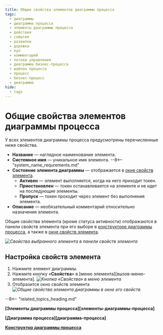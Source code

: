 ```yaml
---
title: Общие свойства элементов диаграммы процесса
tags:
  - диаграммы
  - диаграмма процесса
  - элементы диаграммы процесса
  - действия
  - события
  - развилки
  - дорожка
  - пул
  - комментарий
  - потоки управления
  - диаграмма бизнес-процесса
  - шаблон процесса
  - процесс
  - бизнес-процесс
  - диаграмма
hide:
  - tags
---
```


# Общие свойства элементов диаграммы процесса

У всех элементов диаграммы процесса предусмотрены перечисленные ниже свойства.

* **Название** — наглядное наименование элемента.
* **Системное имя** — уникальное имя элемента.
--8<-- "system_name_requrements.md"
* **Состояние элемента диаграммы** — отображается в [окне свойств элемента](#настройка-свойств-элемента).
    * **Активен** — элемент выполняется, когда на него приходит токен.
    * **Приостановлен** — токен останавливается на элементе и не идет на последующие элементы.
    * **Пропуск** — токен проходит через элемент без выполнения элемента.
* **Описание** — необязательный комментарий относительно назначения элемента.

Общие свойства элемента (кроме статуса активности) отображаются в панели свойств элемента при его выборе в [конструкторе диаграммы процесса](process_diagram_designer.md), а также в [окне свойств элемента](#настройка-свойств-элемента).

*![Свойства выбранного элемента в панели свойств элемента](process_diagram_element_common_properties_in_properties_panel.png)*

## Настройка свойств элемента

1. Нажмите элемент диаграммы.
2. Нажмите кнопку «**Свойства**» <i class="fa-light fa-gear"></i> в [меню элемента][вызов-меню-элемента].
    *![Кнопка «Свойства» в меню элемента](process_diagram_element_common_properties_congigure_button.png)*
3. Отобразится окно свойств элемента
    *![Общие свойства элемента диаграммы в окне его свойств](process_diagram_element_common_properties.png)*

--8<-- "related_topics_heading.md"

**[Элементы диаграммы процесса][элементы-диаграммы-процесса]**

**[Диаграмма процесса][диаграмма-процесса]**

**[Конструктор диаграммы процесса](process_diagram_designer.md)**
